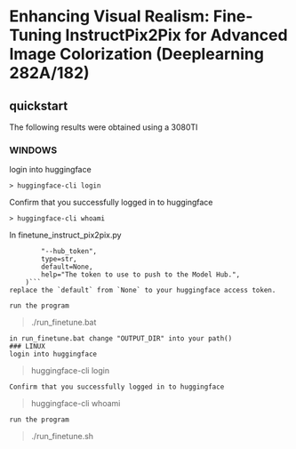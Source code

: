 # Enhancing Visual Realism: Fine-Tuning InstructPix2Pix for Advanced Image Colorization (Deeplearning 282A/182)

## quickstart
The following results were obtained using a 3080TI

### WINDOWS
login into huggingface
```
> huggingface-cli login    
```
Confirm that you successfully logged in to huggingface
```
> huggingface-cli whoami 
```
In finetune_instruct_pix2pix.py 
```parser.add_argument(
        "--hub_token",
        type=str,
        default=None,
        help="The token to use to push to the Model Hub.",
    )```
replace the `default` from `None` to your huggingface access token.

run the program
```
> ./run_finetune.bat   
```
in run_finetune.bat change "OUTPUT_DIR" into your path()
### LINUX
login into huggingface
```
> huggingface-cli login    
```
Confirm that you successfully logged in to huggingface
```
> huggingface-cli whoami 
```
run the program
```
> ./run_finetune.sh
```

